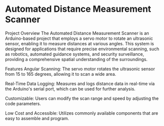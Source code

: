 # Automated Distance Measurement Scanner
Project Overview
The Automated Distance Measurement Scanner is an Arduino-based project that employs a servo motor to rotate an ultrasonic sensor, enabling it to measure distances at various angles. This system is designed for applications that require precise environmental scanning, such as robotics, automated guidance systems, and security surveillance, providing a comprehensive spatial understanding of the surroundings.

Features
Angular Scanning: The servo motor rotates the ultrasonic sensor from 15 to 165 degrees, allowing it to scan a wide area.

Real-Time Data Logging: Measures and logs distance data in real-time via the Arduino's serial port, which can be used for further analysis.

Customizable: Users can modify the scan range and speed by adjusting the code parameters.

Low Cost and Accessible: Utilizes commonly available components that are easy to assemble and program.
